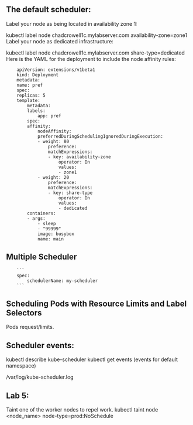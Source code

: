 ## The default scheduler: 
Label your node as being located in availability zone 1:

kubectl label node chadcrowell1c.mylabserver.com availability-zone=zone1
Label your node as dedicated infrastructure:

kubectl label node chadcrowell1c.mylabserver.com share-type=dedicated
Here is the YAML for the deployment to include the node affinity rules:
```
    apiVersion: extensions/v1beta1
    kind: Deployment
    metadata:
    name: pref
    spec:
    replicas: 5
    template:
        metadata:
        labels:
            app: pref
        spec:
        affinity:
            nodeAffinity:
            preferredDuringSchedulingIgnoredDuringExecution:
            - weight: 80
                preference:
                matchExpressions:
                - key: availability-zone
                    operator: In
                    values:
                    - zone1
            - weight: 20
                preference:
                matchExpressions:
                - key: share-type
                    operator: In
                    values:
                    - dedicated
        containers:
        - args:
            - sleep
            - "99999"
            image: busybox
            name: main
```    
## Multiple Scheduler
        ```
        spec: 
            schedulerName: my-scheduler
        ```

## Scheduling Pods with Resource Limits and Label Selectors
Pods request/limits. 

## Scheduler events: 
kubectl describe kube-scheduler
kubectl get events (events for default namespace)

/var/log/kube-scheduler.log


## Lab 5: 

Taint one of the worker nodes to repel work.
    kubectl taint node <node_name> node-type=prod:NoSchedule
